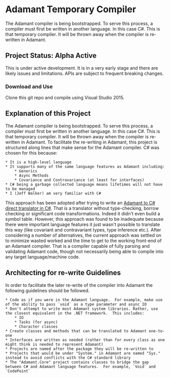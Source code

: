 # Adamant Temporary Compiler
The Adamant compiler is being bootstrapped.  To serve this process, a compiler must first be written in another language. In this case C#. This is that temporary compiler.  It will be thrown away when the compiler is re-written in Adamant.

## Project Status: Alpha Active
This is under active development.  It is in a very early stage and there are likely issues and limitations.  APIs are subject to frequent breaking changes.

### Download and Use
Clone this git repo and compile using Visual Studio 2015.

## Explanation of this Project
The Adamant compiler is being bootstrapped.  To serve this process, a compiler must first be written in another language. In this case C#. This is that temporary compiler.  It will be thrown away when the compiler is re-written in Adamant.  To facilitate the re-writing in Adamant, this project is structured along lines that make sense for the Adamant compiler. C# was chosen for this because:

	* It is a high-level language
	* It supports many of the same language features as Adamant including:
		* Generics
		* Async Methods
		* Covariance and Contravariance (at least for interfaces)
	* C# being a garbage collected language means lifetimes will not have to be managed
	* I (Jeff Walker) am very familiar with C#

This approach has been adopted after trying to write an [Adamant to C# direct translator in C#](https://github.com/adamant/AdamantBootstrapCompiler).  That is a translator without type-checking, borrow checking or significant code transformations.  Indeed it didn't even build a symbol table.  However, this approach was found to be inadequate because there were important language features it just wasn't possible to translate this way (like covariant and contravariant types, type inference etc.).  After considering a number of alternatives, the current approach was settled on to minimize wasted worked and the time to get to the working front-end of an Adamant compiler.  That is a compiler capable of fully parsing and validating Adamant code, though not necessarily being able to compile into any target language/machine code.

## Architecting for re-write Guidelines
In order to facilitate the later re-write of the compiler into Adamant the following guidelines should be followed.

	* Code as if you were in the Adamant language.  For example, make use of the ability to pass `void` as a type parameter and async IO
	* Don't attempt to write most Adamant system libraries.	Rather, use the closest equivalent in the .NET framework.  This includes:
		* IO
		* Tasks (for async)
		* Character classes
	* Create classes and methods that can be translated to Adamant one-to-one
	* Interfaces are written as needed (rather than for every class as one might think is needed to represent Adamant)
	* Projects are named after the package they will be re-written to
	* Projects that would be under "System." in Adamant are named "Sys." instead to avoid conflicts with the C# standard library
	* The "Adamant.Core" project contains classes to bridge the gap between C# and Adamant language features.  For example, `Void` and `CodePoint`